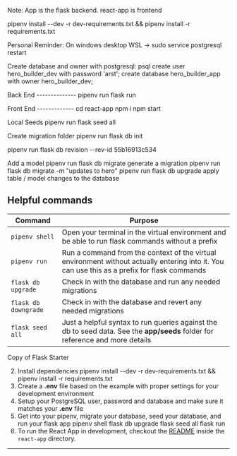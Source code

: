 Note: App is the flask backend. react-app is frontend

pipenv install --dev -r dev-requirements.txt && pipenv install -r requirements.txt

Personal Reminder:
On windows desktop WSL -> sudo service postgresql restart

Create database and owner with postgresql:
psql
create user hero_builder_dev with password 'arst';
create database hero_builder_app with owner hero_builder_dev;

Back End --------------
pipenv run flask run

Front End -------------
cd react-app
npm i
npm start

Local Seeds
pipenv run flask seed all

Create migration folder
pipenv run flask db init
<!-- If you've deleted the migrations folder, the revision id may still be saved in the db. -->
<!-- Can edit the db revision number with: -->
pipenv run flask db revision --rev-id 55b16913c534  

Add a model
pipenv run flask db migrate     generate a migration
pipenv run flask db migrate -m  "updates to hero"
pipenv run flask db upgrade     apply table / model changes to the database

## Helpful commands
|    Command            |    Purpose    |
| -------------         | ------------- |
| `pipenv shell`        | Open your terminal in the virtual environment and be able to run flask commands without a prefix |
| `pipenv run`          | Run a command from the context of the virtual environment without actually entering into it. You can use this as a prefix for flask commands  |
| `flask db upgrade`    | Check in with the database and run any needed migrations  |
| `flask db downgrade`  | Check in with the database and revert any needed migrations  |
| `flask seed all`      | Just a helpful syntax to run queries against the db to seed data. See the **app/seeds** folder for reference and more details |



<!-- Note: Dont run alembic directly. IE:
pipenv run alembic revision -m "the message about the revision" -->

Copy of Flask Starter

2. Install dependencies
   pipenv install --dev -r dev-requirements.txt && pipenv install -r requirements.txt
3. Create a **.env** file based on the example with proper settings for your
   development environment
4. Setup your PostgreSQL user, password and database and make sure it matches your **.env** file
5. Get into your pipenv, migrate your database, seed your database, and run your flask app
   pipenv shell
   flask db upgrade
   flask seed all
   flask run
6. To run the React App in development, checkout the [README](./react-app/README.md) inside the `react-app` directory.
***
<br>

<!-- *IMPORTANT!*
   psycopg2-binary MUST remain a dev dependency because you can't install it on apline-linux.
   There is a layer in the Dockerfile that will install psycopg2 (not binary) for us.
## Deploy to Heroku
This repo comes configured with Github Actions. When you push to your main branch, Github will automatically pull your code, package and push it to Heroku, and then release the new image and run db migrations. 

1. Before you deploy, don't forget to run the following command in order to
ensure that your production environment has all of your up-to-date
dependencies. You only have to run this command when you have installed new
Python packages since your last deployment, but if you aren't sure, it won't
hurt to run it again.
   pipenv lock -r > requirements.txt

2. Write your Dockerfile. In order for the Github action to work effectively, it must have a configured Dockerfile. Follow the comments found in this [Dockerfile](./Dockerfile) to write your own!

3. Create a new project on Heroku.

4. Under Resources click "Find more add-ons" and add the add on called "Heroku Postgres".

5. Configure production environment variables. In your Heroku app settings -> config variables you should have two environment variables set:

   |    Key          |    Value    |
   | -------------   | ----------- |
   | `DATABASE_URL`  | Autogenerated when adding postgres to Heroku app |
   | `SECRET_KEY`    | Random string full of entropy |

6. Generate a Heroku OAuth token for your Github Action. To do so, log in to Heroku via your command line with `heroku login`. Once you are logged in, run `heroku authorizations:create`. Copy the GUID value for the Token key.

7. In your Github Actions Secrets you should have two environment variables set. You can set these variables via your Github repository settings -> secrets -> actions. Click "New respository secret" to create
each of the following variables:

   |    Key            |    Value    |
   | -------------     | ----------- |
   | `HEROKU_API_KEY`  | Heroku Oauth Token (from step 6)|
   | `HEROKU_APP_NAME` | Heroku app name    |

8. Push to your `main` branch! 

| `heroku login -i`      | Authenticate your heroku-cli using the command line. Drop the -i to authenticate via the browser |
| `heroku authorizations:create` | Once authenticated, use this to generate an Oauth token |
| `heroku run -a hero-builder-app` | Run a command from within the deployed container on Heroku |

Heroku commands
heroku run -a hero-builder-app flask seed undo
heroku run -a hero-builder-app flask seed all
heroku run -a hero-builder-app
heroku logs --tail -a hero-builder-app

-->
